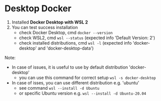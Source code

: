 # Desktop Docker


1. Installed **Docker Desktop with WSL 2**
2. You can test success installation
   - check Docker Desktop, cmd `docker --version`
   - check WSL2, cmd `wsl --status` (expected info 'Default Version: 2')
   - check installed distributions, cmd `wsl -l` (expected info 'docker-desktop' and 'docker-desktop-data')

Note:
  - In case of issues, it is useful to use by default distribution 'docker-desktop'
    - you can use this command for correct setup `wsl -s docker-desktop`
  - In case of isses, you can use different distribution e.g. 'ubuntu'
    - see command `wsl --install -d Ubuntu`
    - or specific Ubuntu version e.g. `wsl --install -d Ubuntu-20.04`
